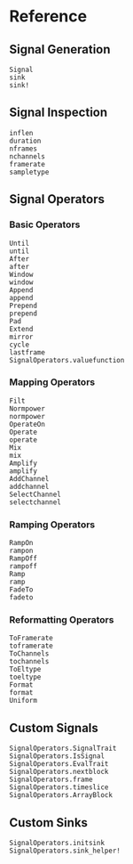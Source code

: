 # Reference

## Signal Generation

```@docs
Signal
sink
sink!
```

## Signal Inspection
```@docs
inflen
duration
nframes
nchannels
framerate
sampletype
```
## Signal Operators

### Basic Operators

```@docs
Until
until
After
after
Window
window
Append
append
Prepend
prepend
Pad
Extend
mirror
cycle
lastframe
SignalOperators.valuefunction
```

### Mapping Operators

```@docs
Filt
Normpower
normpower
OperateOn
Operate
operate
Mix
mix
Amplify
amplify
AddChannel
addchannel
SelectChannel
selectchannel
```

### Ramping Operators

```@docs
RampOn
rampon
RampOff
rampoff
Ramp
ramp
FadeTo
fadeto
```

### Reformatting Operators

```@docs
ToFramerate
toframerate
ToChannels
tochannels
ToEltype
toeltype
Format
format
Uniform
```

## Custom Signals

```@docs
SignalOperators.SignalTrait
SignalOperators.IsSignal
SignalOperators.EvalTrait
SignalOperators.nextblock
SignalOperators.frame
SignalOperators.timeslice
SignalOperators.ArrayBlock
```

## Custom Sinks

```@docs
SignalOperators.initsink
SignalOperators.sink_helper!
```
